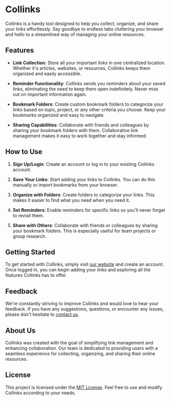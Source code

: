 # Collinks

Collinks is a handy tool designed to help you collect, organize, and share your links effortlessly. Say goodbye to endless tabs cluttering your browser and hello to a streamlined way of managing your online resources.

## Features

- **Link Collection**: Store all your important links in one centralized location. Whether it's articles, websites, or resources, Collinks keeps them organized and easily accessible.

- **Reminder Functionality**: Collinks sends you reminders about your saved links, eliminating the need to keep them open indefinitely. Never miss out on important information again.

- **Bookmark Folders**: Create custom bookmark folders to categorize your links based on topic, project, or any other criteria you choose. Keep your bookmarks organized and easy to navigate.

- **Sharing Capabilities**: Collaborate with friends and colleagues by sharing your bookmark folders with them. Collaborative link management makes it easy to work together and stay informed.

## How to Use

1. **Sign Up/Login**: Create an account or log in to your existing Collinks account.

2. **Save Your Links**: Start adding your links to Collinks. You can do this manually or import bookmarks from your browser.

3. **Organize with Folders**: Create folders to categorize your links. This makes it easier to find what you need when you need it.

4. **Set Reminders**: Enable reminders for specific links so you'll never forget to revisit them.

5. **Share with Others**: Collaborate with friends or colleagues by sharing your bookmark folders. This is especially useful for team projects or group research.

## Getting Started

To get started with Collinks, simply visit [our website](https://www.collinks.com) and create an account. Once logged in, you can begin adding your links and exploring all the features Collinks has to offer.

## Feedback

We're constantly striving to improve Collinks and would love to hear your feedback. If you have any suggestions, questions, or encounter any issues, please don't hesitate to [contact us](mailto:feedback@collinks.com).

## About Us

Collinks was created with the goal of simplifying link management and enhancing collaboration. Our team is dedicated to providing users with a seamless experience for collecting, organizing, and sharing their online resources.

## License

This project is licensed under the [MIT License](LICENSE). Feel free to use and modify Collinks according to your needs.


